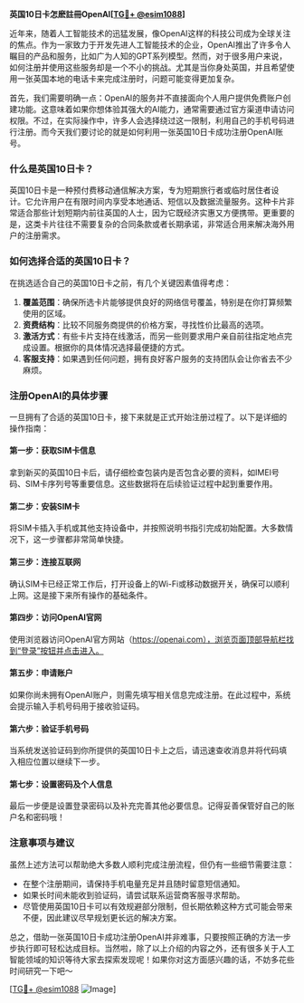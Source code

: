 **英国10日卡怎麽註冊OpenAI[[TG💪+ @esim1088](https://t.me/s/esim1088)]**

近年来，随着人工智能技术的迅猛发展，像OpenAI这样的科技公司成为全球关注的焦点。作为一家致力于开发先进人工智能技术的企业，OpenAI推出了许多令人瞩目的产品和服务，比如广为人知的GPT系列模型。然而，对于很多用户来说，如何注册并使用这些服务却是一个不小的挑战。尤其是当你身处英国，并且希望使用一张英国本地的电话卡来完成注册时，问题可能变得更加复杂。

首先，我们需要明确一点：OpenAI的服务并不直接面向个人用户提供免费账户创建功能。这意味着如果你想体验其强大的AI能力，通常需要通过官方渠道申请访问权限。不过，在实际操作中，许多人会选择绕过这一限制，利用自己的手机号码进行注册。而今天我们要讨论的就是如何利用一张英国10日卡成功注册OpenAI账号。

### 什么是英国10日卡？

英国10日卡是一种预付费移动通信解决方案，专为短期旅行者或临时居住者设计。它允许用户在有限时间内享受本地通话、短信以及数据流量服务。这种卡片非常适合那些计划短期内前往英国的人士，因为它既经济实惠又方便携带。更重要的是，这类卡片往往不需要复杂的合同条款或者长期承诺，非常适合用来解决海外用户的注册需求。

### 如何选择合适的英国10日卡？

在挑选适合自己的英国10日卡之前，有几个关键因素值得考虑：

1. **覆盖范围**：确保所选卡片能够提供良好的网络信号覆盖，特别是在你打算频繁使用的区域。
2. **资费结构**：比较不同服务商提供的价格方案，寻找性价比最高的选项。
3. **激活方式**：有些卡片支持在线激活，而另一些则要求用户亲自前往指定地点完成设置。根据你的具体情况选择最便捷的方式。
4. **客服支持**：如果遇到任何问题，拥有良好客户服务的支持团队会让你省去不少麻烦。

### 注册OpenAI的具体步骤

一旦拥有了合适的英国10日卡，接下来就是正式开始注册过程了。以下是详细的操作指南：

#### 第一步：获取SIM卡信息
拿到新买的英国10日卡后，请仔细检查包装内是否包含必要的资料，如IMEI号码、SIM卡序列号等重要信息。这些数据将在后续验证过程中起到重要作用。

#### 第二步：安装SIM卡
将SIM卡插入手机或其他支持设备中，并按照说明书指引完成初始配置。大多数情况下，这一步骤都非常简单快捷。

#### 第三步：连接互联网
确认SIM卡已经正常工作后，打开设备上的Wi-Fi或移动数据开关，确保可以顺利上网。这是接下来所有操作的基础条件。

#### 第四步：访问OpenAI官网
使用浏览器访问OpenAI官方网站（https://openai.com），浏览页面顶部导航栏找到“登录”按钮并点击进入。

#### 第五步：申请账户
如果你尚未拥有OpenAI账户，则需先填写相关信息完成注册。在此过程中，系统会提示输入手机号码用于接收验证码。

#### 第六步：验证手机号码
当系统发送验证码到你所提供的英国10日卡上之后，请迅速查收消息并将代码填入相应位置以继续下一步。

#### 第七步：设置密码及个人信息
最后一步便是设置登录密码以及补充完善其他必要信息。记得妥善保管好自己的账户名和密码哦！

### 注意事项与建议

虽然上述方法可以帮助绝大多数人顺利完成注册流程，但仍有一些细节需要注意：

- 在整个注册期间，请保持手机电量充足并且随时留意短信通知。
- 如果长时间未能收到验证码，请尝试联系运营商客服寻求帮助。
- 尽管使用英国10日卡可以有效规避部分限制，但长期依赖这种方式可能会带来不便，因此建议尽早规划更长远的解决方案。

总之，借助一张英国10日卡成功注册OpenAI并非难事，只要按照正确的方法一步步执行即可轻松达成目标。当然啦，除了以上介绍的内容之外，还有很多关于人工智能领域的知识等待大家去探索发现呢！如果你对这方面感兴趣的话，不妨多花些时间研究一下吧～

[[TG💪+ @esim1088](https://t.me/s/esim1088) ![Image](https://i.postimg.cc/4NQfJmqS/Snipaste-2025-05-13-00-14-12.png)]